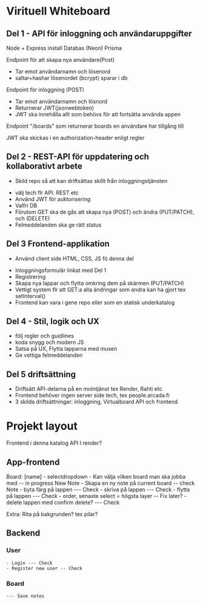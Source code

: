 # Virituell Whiteboard

## Del 1 - API för inloggning och användaruppgifter
Node + Express install
Databas (Neon)
Prisma

Endpoint för att skapa nya användare(Post)
- Tar emot användarnamn och lösenord
- saltar+hashar lösenordet (bcrypt) sparar i db

Endpoint för inloggning (POST)
- Tar emot användarnamn och lösnord
- Returnerar JWT(jsonwebtoken)
- JWT ska innehålla allt som behövs för att fortsätta använda appen

Endpoint "/boards" som returnerar boards en användare har tillgång till

JWT ska skickas i en authorization-header enligt regler

## Del 2 - REST-API för uppdatering och kollaborativt arbete
* Skild repo så att kan driftsättas skillt från inloggningstjänsten
- välj tech flr API. REST etc
- Använd JWT för auktorisering
- Valfri DB
- Förutom GET ska de gås att skapa nya (POST) och ändra (PUT/PATCH), och (DELETE)
- Felmeddelanden ska ge rätt status

## Del 3 Frontend-applikation
* Använd client side HTML, CSS, JS fö denna del
- Inloggningsformulär linkat med Del 1
- Registrering
- Skapa nya lappar och flytta omkring dem på skärmen (PUT/PATCH)
- Vettigt system flr att GET:a alla ändringar som andra kan ha gjort tex setInterval()
- Frontend kan vara i gene repo eller som en statisk underkatalog

## Del 4 - Stil, logik och UX
- följ regler och guidlines
- koda snygg och modern JS
- Satsa på UX, Flytta lapparna med musen
- Ge vettiga felmeddelanden

## Del 5 driftsättning
- Driftsätt API-delarna på en molntjänst tex Render, Rahti etc
- Frontend behöver ingen server side tech, tex people.arcada.fi
- 3 skilda driftsättningar: inloggning, Virtualboard API och frontend

# Projekt layout
Frontend i denna katalog
API I render?

## App-frontend
Board: [name] - selectdropdown
    - Kan välja vilken board man ska jobba med -- in progress
New Note
    - Skapa en ny note på current board -- check
Note
    - byta färg på lappen --- Check
    - skriva på lappen --- Check
    - flytta på lappen --- Check
    - order, senaste select = högsta layer -- Fix later?
    - delete lappen med confirm delete? --- Check

Extra:
    Rita på bakgrunden? tex pilar?

## Backend

### User
    - Login --- Check
    - Register new user -- Check

### Board
    --- Save notes